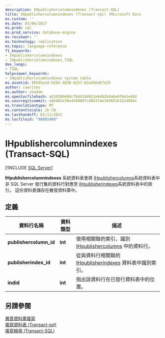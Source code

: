 ```yaml
---
description: IHpublishercolumnindexes (Transact-SQL)
title: IHpublishercolumnindexes (Transact-sql) |Microsoft Docs
ms.custom: ''
ms.date: 03/06/2017
ms.prod: sql
ms.prod_service: database-engine
ms.reviewer: ''
ms.technology: replication
ms.topic: language-reference
f1_keywords:
- IHpublishercolumnindexes
- IHpublishercolumnindexes_TSQL
dev_langs:
- TSQL
helpviewer_keywords:
- IHpublishercolumnindexes system table
ms.assetid: 95b95a1d-b502-4838-825f-82a456487e25
author: cawrites
ms.author: chadam
ms.openlocfilehash: ab3d300d9dc76dd1d4922e6d62b4a6e0f8e1e492
ms.sourcegitcommit: a9e982e30e458866fcd64374e3458516182d604c
ms.translationtype: MT
ms.contentlocale: zh-TW
ms.lasthandoff: 01/11/2021
ms.locfileid: "98092488"
---
```

# <a name="ihpublishercolumnindexes-transact-sql"></a>IHpublishercolumnindexes (Transact-SQL)
[!INCLUDE [SQL Server](../../includes/applies-to-version/sqlserver.md)]

  **IHpublishercolumnindexes** 系統資料表會將 [IHpublishercolumns](../../relational-databases/system-tables/ihpublishercolumns-transact-sql.md)系統資料表中非 SQL Server 發行集的資料行對應至 [IHpublisherindexes](../../relational-databases/system-tables/ihpublisherindexes-transact-sql.md)系統資料表中的索引。 這份資料表儲存在散發資料庫中。  
  
## <a name="definition"></a>定義  
  
|資料行名稱|資料類型|描述|  
|-----------------|---------------|-----------------|  
|**publishercolumn_id**|**int**|使用相關聯的索引，識別 [IHpublishercolumns](../../relational-databases/system-tables/ihpublishercolumns-transact-sql.md) 中的資料行。|  
|**publisherindex_id**|**int**|從與資料行相關聯的 [IHpublisherindexes](../../relational-databases/system-tables/ihpublisherindexes-transact-sql.md) 資料表中識別索引。|  
|**indid**|**int**|指出該資料行在已發行資料表中的位置。|  
  
## <a name="see-also"></a>另請參閱  
 [異質資料庫複寫](../../relational-databases/replication/non-sql/heterogeneous-database-replication.md)   
 [複寫資料表 &#40;Transact-sql&#41;](../../relational-databases/system-tables/replication-tables-transact-sql.md)   
 [複寫檢視 &#40;Transact-SQL&#41;](../../relational-databases/system-views/replication-views-transact-sql.md)  
  
  
